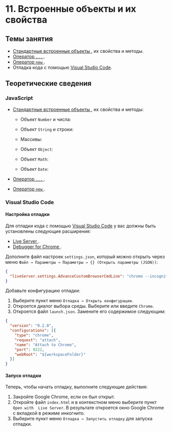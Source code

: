 # 11. Встроенные объекты и их свойства

## Темы занятия

- [Стандартные встроенные объекты
](https://developer.mozilla.org/ru/docs/Web/JavaScript/Reference/Global_Objects),
их свойства и методы.
- [Оператор `...`
](https://developer.mozilla.org/ru/docs/Web/JavaScript/Reference/Operators/Spread_syntax).
- [Оператор `new`
](https://developer.mozilla.org/ru/docs/Web/JavaScript/Reference/Operators/new).
- Отладка кода с помощью [Visual Studio Code](https://code.visualstudio.com).

## Теоретические сведения

### JavaScript

- [Стандартные встроенные объекты
](https://developer.mozilla.org/ru/docs/Web/JavaScript/Reference/Global_Objects),
их свойства и методы:

  - Объект `Number` и числа:
  
  - Объект `String` и строки:
  
  - Массивы:
  
  - Объект `Object`:
    
  - Объект `Math`:
  
  - Объект `Date`:

- [Оператор `...`
](https://developer.mozilla.org/ru/docs/Web/JavaScript/Reference/Operators/Spread_syntax).

- [Оператор `new`
](https://developer.mozilla.org/ru/docs/Web/JavaScript/Reference/Operators/new).
  
### Visual Studio Code

#### Настройка отладки

Для отладки кода с помощью [Visual Studio Code](https://code.visualstudio.com)
у вас должны быть установлены следующие расширения:

- [Live Server
](https://marketplace.visualstudio.com/items?itemName=ritwickdey.LiveServer).
- [Debugger for Chrome
](https://marketplace.visualstudio.com/items?itemName=msjsdiag.debugger-for-chrome).

Дополните файл настроек `settings.json`, который можно открыть через меню
`Файл → Параметры → Параметры → {} (Открыть параметры (JSON))`:

```json
{
  "liveServer.settings.AdvanceCustomBrowserCmdLine": "chrome --incognito --remote-debugging-port=9222"
}
```

Добавьте конфигурацию отладки:
 
1. Выберите пункт меню `Отладка → Открыть конфигурации`.
2. Откроется диалог выбора среды. Выберите или введите `Chrome`.
3. Откроется файл `launch.json`. Замените его содержимое следующим:

```json
{
  "version": "0.2.0",
  "configurations": [{
    "type": "chrome",
    "request": "attach",
    "name": "Attach to Chrome",
    "port": 9222,
    "webRoot": "${workspaceFolder}"
  }]
}
```

#### Запуск отладки

Теперь, чтобы начать отладку, выполните следующие действия:

1. Закройте Google Chrome, если он был открыт. 
2. Откройте файл `index.html` и в контекстном меню выберите пункт `Open with 
Live Server`. В результате откроется окно Google Chrome с вкладкой в 
режиме инкогнито.
3. Выберите пункт меню `Отладка → Запустить отладку` для запуска отладки.